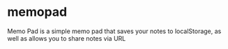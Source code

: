 # memopad
Memo Pad is a simple memo pad that saves your notes to localStorage, as well as allows you to share notes via URL
